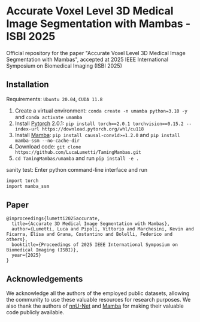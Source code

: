 # Accurate Voxel Level 3D Medical Image Segmentation with Mambas - ISBI 2025

Official repository for the paper "Accurate Voxel Level 3D Medical Image Segmentation with Mambas", accepted at 2025 IEEE International Symposium on Biomedical Imaging (ISBI 2025)

## Installation 

Requirements: `Ubuntu 20.04`, `CUDA 11.8`

1. Create a virtual environment: `conda create -n umamba python=3.10 -y` and `conda activate umamba `
2. Install [Pytorch](https://pytorch.org/get-started/previous-versions/#linux-and-windows-4) 2.0.1: `pip install torch==2.0.1 torchvision==0.15.2 --index-url https://download.pytorch.org/whl/cu118`
3. Install [Mamba](https://github.com/state-spaces/mamba): `pip install causal-conv1d>=1.2.0` and `pip install mamba-ssm --no-cache-dir`
4. Download code: `git clone https://github.com/LucaLumetti/TamingMambas.git`
5. `cd TamingMambas/umamba` and run `pip install -e .`


sanity test: Enter python command-line interface and run

```bash
import torch
import mamba_ssm
```

## Paper

```
@inproceedings{lumetti2025accurate,
  title={Accurate 3D Medical Image Segmentation with Mambas},
  author={Lumetti, Luca and Pipoli, Vittorio and Marchesini, Kevin and Ficarra, Elisa and Grana, Costantino and Bolelli, Federico and others},
  booktitle={Proceedings of 2025 IEEE International Symposium on Biomedical Imaging (ISBI)},
  year={2025}
}
```

## Acknowledgements

We acknowledge all the authors of the employed public datasets, allowing the community to use these valuable resources for research purposes. We also thank the authors of [nnU-Net](https://github.com/MIC-DKFZ/nnUNet) and [Mamba](https://github.com/state-spaces/mamba) for making their valuable code publicly available.

